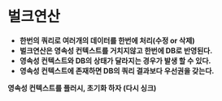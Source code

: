 # 벌크연산

- **한번의 쿼리로 여러개의 데이터를 한번에 처리(수정 or 삭제)**
- **벌크연산은 영속성 컨텍스트를 거치지않고 한번에 DB로 반영된다.**
- **영속성 컨텍스트와 DB의 상태가 달라지는 경우가 발생 할 수 있다.**
- **영속성 컨텍스트에 존재하면 DB의 쿼리 결과보다 우선권을 갖는다.**


**영속성 컨텍스트를 플러시, 초기화 하자 (다시 싱크)**
